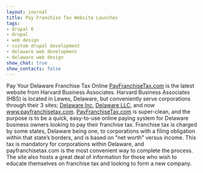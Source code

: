 ```yaml
---
layout: journal
title: Pay Franchise Tax Website Launches
tags: 
- drupal 6
- drupal
- web design
- custom drupal development
- delaware web development
- delaware web design
show_chat: true
show_contacts: false
---
```


Pay Your Delaware Franchise Tax Online <a href="http://www.payfranchisetax.com" target="_blank">PayFranchiseTax.com</a> is the latest website from Harvard Business Associates. Harvard Business Associates (HBS) is located in Lewes, Delaware, but conveniently serve corporations through their 3 sites; <a href="http://www.delawareinc.com" target="_blank">Delaware Inc</a>, <a href="http://www.delawarellc.com" target="_blank">Delaware LLC</a>, and now <a href="http://www.payfranchisetax.com" target="_blank">www.payfranchisetax.com</a>. <a href="http://www.payfranchisetax.com" target="_blank">PayFranchiseTax.com</a> is super-clean, and the purpose is to be a quick, easy-to-use online paying system for Delaware business owners looking to pay their franchise tax.   Franchise tax is charged by some states, Delaware being one, to corporations with a filing obligation within that state’s borders, and is based on "net worth" versus income. This tax is mandatory for corporations within Delaware, and payfranchisetax.com is the most convenient way to complete the process. The site also hosts a great deal of information for those who wish to educate themselves on franchise tax and looking to form a new company.